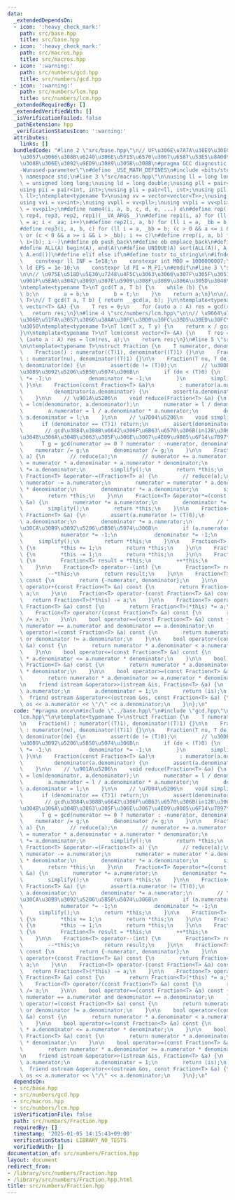 ```yaml
---
data:
  _extendedDependsOn:
  - icon: ':heavy_check_mark:'
    path: src/base.hpp
    title: src/base.hpp
  - icon: ':heavy_check_mark:'
    path: src/macros.hpp
    title: src/macros.hpp
  - icon: ':warning:'
    path: src/numbers/gcd.hpp
    title: src/numbers/gcd.hpp
  - icon: ':warning:'
    path: src/numbers/lcm.hpp
    title: src/numbers/lcm.hpp
  _extendedRequiredBy: []
  _extendedVerifiedWith: []
  _isVerificationFailed: false
  _pathExtension: hpp
  _verificationStatusIcon: ':warning:'
  attributes:
    links: []
  bundledCode: "#line 2 \"src/base.hpp\"\n// UF\u306E\u7A7A\u30E9\u30E0\u30C0\u6E21\
    \u3057\u3066\u308B\u6240\u306E\u5F15\u6570\u3067\u6587\u53E5\u8A00\u308F\u308C\
    \u308B\u306E\u3092\u9ED9\u3089\u305B\u308B\n#pragma GCC diagnostic ignored \"\
    -Wunused-parameter\"\n#define _USE_MATH_DEFINES\n#include <bits/stdc++.h>\nusing\
    \ namespace std;\n#line 3 \"src/macros.hpp\"\n\nusing ll = long long;\nusing ull\
    \ = unsigned long long;\nusing ld = long double;\nusing pll = pair<ll, ll>;\n\
    using pii = pair<int, int>;\nusing pli = pair<ll, int>;\nusing pil = pair<int,\
    \ ll>;\ntemplate<typename T>\nusing vv = vector<vector<T>>;\nusing vvl = vv<ll>;\n\
    using vvi = vv<int>;\nusing vvpll = vv<pll>;\nusing vvpli = vv<pli>;\nusing vvpil\
    \ = vv<pil>;\n#define name4(i, a, b, c, d, e, ...) e\n#define rep(...) name4(__VA_ARGS__,\
    \ rep4, rep3, rep2, rep1)(__VA_ARGS__)\n#define rep1(i, a) for (ll i = 0, _aa\
    \ = a; i < _aa; i++)\n#define rep2(i, a, b) for (ll i = a, _bb = b; i < _bb; i++)\n\
    #define rep3(i, a, b, c) for (ll i = a, _bb = b; (c > 0 && a <= i && i < _bb)\
    \ or (c < 0 && a >= i && i > _bb); i += c)\n#define rrep(i, a, b) for (ll i=(a);\
    \ i>(b); i--)\n#define pb push_back\n#define eb emplace_back\n#define mkp make_pair\n\
    #define ALL(A) begin(A), end(A)\n#define UNIQUE(A) sort(ALL(A)), A.erase(unique(ALL(A)),\
    \ A.end())\n#define elif else if\n#define tostr to_string\n\n#ifndef CONSTANTS\n\
    \    constexpr ll INF = 1e18;\n    constexpr int MOD = 1000000007;\n    constexpr\
    \ ld EPS = 1e-10;\n    constexpr ld PI = M_PI;\n#endif\n#line 3 \"src/numbers/gcd.hpp\"\
    \n\n// \u975E\u518D\u5E30\u7248\u4F5C\u3063\u3066\u307F\u305F\u3051\u3069\u3001\
    \u901F\u5EA6\u3042\u3093\u307E\u5909\u308F\u3089\u306A\u305D\u3046\u2026\u3002\
    \ntemplate<typename T>\nT gcd(T a, T b) {\n    while (b) {\n        T t = a %\
    \ b;\n        a = b;\n        b = t;\n    }\n    return a;\n}\n\n// template<typename\
    \ T>\n// T gcd(T a, T b) { return __gcd(a, b); }\n\ntemplate<typename T>\nT gcd(const\
    \ vector<T> &A) {\n    T res = 0;\n    for (auto a : A) res = gcd(res, a);\n \
    \   return res;\n}\n#line 4 \"src/numbers/lcm.hpp\"\n\n// \u9664\u7B97\u3092\u524D\
    \u306B\u51FA\u3057\u3066\u30AA\u30FC\u30D0\u30FC\u30D5\u30ED\u30FC\u3092\u9632\
    \u3050\ntemplate<typename T>\nT lcm(T x, T y) {\n    return x / gcd(x, y) * y;\n\
    }\n\ntemplate<typename T>\nT lcm(const vector<T> &A) {\n    T res = 1;\n    for\
    \ (auto a : A) res = lcm(res, a);\n    return res;\n}\n#line 5 \"src/numbers/Fraction.hpp\"\
    \n\ntemplate<typename T>\nstruct Fraction {\n    T numerator, denominator;\n\n\
    \    Fraction() : numerator((T)1), denominator((T)1) {}\n\n    Fraction(T nu)\
    \ : numerator(nu), denominator((T)1) {}\n\n    Fraction(T nu, T de) : numerator(nu),\
    \ denominator(de) {\n        assert(de != (T)0);\n        // \u30DE\u30A4\u30CA\
    \u30B9\u3092\u5206\u5B50\u5074\u306B\n        if (de < (T)0) {\n            numerator\
    \ *= -1;\n            denominator *= -1;\n        }\n        simplify();\n   \
    \ }\n\n    Fraction(const Fraction<T> &a)\n        : numerator(a.numerator),\n\
    \          denominator(a.denominator) {\n        assert(a.denominator != (T)0);\n\
    \    }\n\n    // \u901A\u5206\n    void reduce(Fraction<T> &a) {\n        T l\
    \ = lcm(denominator, a.denominator);\n        numerator = l / denominator * numerator;\n\
    \        a.numerator = l / a.denominator * a.numerator;\n        denominator =\
    \ a.denominator = l;\n    }\n\n    // \u7D04\u5206\n    void simplify() {\n  \
    \      if (denominator == (T)1) return;\n        assert(denominator >= 1);\n \
    \       // gcd\u3084\u308B\u6642\u306F\u6B63\u6570\u306B(in128\u3067abs\u304C\u52D5\
    \u304B\u306A\u304B\u3063\u305F\u306E\u3067\u4E09\u9805\u6F14\u7B97\u5B50)\n  \
    \      T g = gcd(numerator >= 0 ? numerator : -numerator, denominator);\n    \
    \    numerator /= g;\n        denominator /= g;\n    }\n\n    Fraction<T> &operator+=(Fraction<T>\
    \ a) {\n        // reduce(a);\n        // numerator += a.numerator;\n        numerator\
    \ = numerator * a.denominator + a.numerator * denominator;\n        denominator\
    \ *= a.denominator;\n        simplify();\n        return *this;\n    }\n\n   \
    \ Fraction<T> &operator-=(Fraction<T> a) {\n        // reduce(a);\n        //\
    \ numerator -= a.numerator;\n        numerator = numerator * a.denominator - a.numerator\
    \ * denominator;\n        denominator *= a.denominator;\n        simplify();\n\
    \        return *this;\n    }\n\n    Fraction<T> &operator*=(const Fraction<T>\
    \ &a) {\n        numerator *= a.numerator;\n        denominator *= a.denominator;\n\
    \        simplify();\n        return *this;\n    }\n\n    Fraction<T> &operator/=(const\
    \ Fraction<T> &a) {\n        assert(a.numerator != (T)0);\n        numerator *=\
    \ a.denominator;\n        denominator *= a.numerator;\n        // \u30DE\u30A4\
    \u30CA\u30B9\u3092\u5206\u5B50\u5074\u306B\n        if (a.numerator < (T)0) {\n\
    \            numerator *= -1;\n            denominator *= -1;\n        }\n   \
    \     simplify();\n        return *this;\n    }\n\n    Fraction<T> &operator++()\
    \ {\n        *this += 1;\n        return *this;\n    }\n\n    Fraction<T> &operator--()\
    \ {\n        *this -= 1;\n        return *this;\n    }\n\n    Fraction<T> operator++(int)\
    \ {\n        Fraction<T> result = *this;\n        ++*this;\n        return result;\n\
    \    }\n\n    Fraction<T> operator--(int) {\n        Fraction<T> result = *this;\n\
    \        --*this;\n        return result;\n    }\n\n    Fraction<T> operator-()\
    \ const {\n        return {-numerator, denominator};\n    }\n\n    Fraction<T>\
    \ operator+(const Fraction<T> &a) const {\n        return Fraction<T>(*this) +=\
    \ a;\n    }\n\n    Fraction<T> operator-(const Fraction<T> &a) const {\n     \
    \   return Fraction<T>(*this) -= a;\n    }\n\n    Fraction<T> operator*(const\
    \ Fraction<T> &a) const {\n        return Fraction<T>(*this) *= a;\n    }\n\n\
    \    Fraction<T> operator/(const Fraction<T> &a) const {\n        return Fraction<T>(*this)\
    \ /= a;\n    }\n\n    bool operator==(const Fraction<T> &a) const {\n        return\
    \ numerator == a.numerator and denominator == a.denominator;\n    }\n\n    bool\
    \ operator!=(const Fraction<T> &a) const {\n        return numerator != a.numerator\
    \ or denominator != a.denominator;\n    }\n\n    bool operator<(const Fraction<T>\
    \ &a) const {\n        return numerator * a.denominator < a.numerator * denominator;\n\
    \    }\n\n    bool operator<=(const Fraction<T> &a) const {\n        return numerator\
    \ * a.denominator <= a.numerator * denominator;\n    }\n\n    bool operator>(const\
    \ Fraction<T> &a) const {\n        return numerator * a.denominator > a.numerator\
    \ * denominator;\n    }\n\n    bool operator>=(const Fraction<T> &a) const {\n\
    \        return numerator * a.denominator >= a.numerator * denominator;\n    }\n\
    \n    friend istream &operator>>(istream &is, Fraction<T> &a) {\n        is >>\
    \ a.numerator;\n        a.denominator = 1;\n        return (is);\n    }\n\n  \
    \  friend ostream &operator<<(ostream &os, const Fraction<T> &a) {\n        return\
    \ os << a.numerator << \"/\" << a.denominator;\n    }\n};\n"
  code: "#pragma once\n#include \"../base.hpp\"\n#include \"gcd.hpp\"\n#include \"\
    lcm.hpp\"\n\ntemplate<typename T>\nstruct Fraction {\n    T numerator, denominator;\n\
    \n    Fraction() : numerator((T)1), denominator((T)1) {}\n\n    Fraction(T nu)\
    \ : numerator(nu), denominator((T)1) {}\n\n    Fraction(T nu, T de) : numerator(nu),\
    \ denominator(de) {\n        assert(de != (T)0);\n        // \u30DE\u30A4\u30CA\
    \u30B9\u3092\u5206\u5B50\u5074\u306B\n        if (de < (T)0) {\n            numerator\
    \ *= -1;\n            denominator *= -1;\n        }\n        simplify();\n   \
    \ }\n\n    Fraction(const Fraction<T> &a)\n        : numerator(a.numerator),\n\
    \          denominator(a.denominator) {\n        assert(a.denominator != (T)0);\n\
    \    }\n\n    // \u901A\u5206\n    void reduce(Fraction<T> &a) {\n        T l\
    \ = lcm(denominator, a.denominator);\n        numerator = l / denominator * numerator;\n\
    \        a.numerator = l / a.denominator * a.numerator;\n        denominator =\
    \ a.denominator = l;\n    }\n\n    // \u7D04\u5206\n    void simplify() {\n  \
    \      if (denominator == (T)1) return;\n        assert(denominator >= 1);\n \
    \       // gcd\u3084\u308B\u6642\u306F\u6B63\u6570\u306B(in128\u3067abs\u304C\u52D5\
    \u304B\u306A\u304B\u3063\u305F\u306E\u3067\u4E09\u9805\u6F14\u7B97\u5B50)\n  \
    \      T g = gcd(numerator >= 0 ? numerator : -numerator, denominator);\n    \
    \    numerator /= g;\n        denominator /= g;\n    }\n\n    Fraction<T> &operator+=(Fraction<T>\
    \ a) {\n        // reduce(a);\n        // numerator += a.numerator;\n        numerator\
    \ = numerator * a.denominator + a.numerator * denominator;\n        denominator\
    \ *= a.denominator;\n        simplify();\n        return *this;\n    }\n\n   \
    \ Fraction<T> &operator-=(Fraction<T> a) {\n        // reduce(a);\n        //\
    \ numerator -= a.numerator;\n        numerator = numerator * a.denominator - a.numerator\
    \ * denominator;\n        denominator *= a.denominator;\n        simplify();\n\
    \        return *this;\n    }\n\n    Fraction<T> &operator*=(const Fraction<T>\
    \ &a) {\n        numerator *= a.numerator;\n        denominator *= a.denominator;\n\
    \        simplify();\n        return *this;\n    }\n\n    Fraction<T> &operator/=(const\
    \ Fraction<T> &a) {\n        assert(a.numerator != (T)0);\n        numerator *=\
    \ a.denominator;\n        denominator *= a.numerator;\n        // \u30DE\u30A4\
    \u30CA\u30B9\u3092\u5206\u5B50\u5074\u306B\n        if (a.numerator < (T)0) {\n\
    \            numerator *= -1;\n            denominator *= -1;\n        }\n   \
    \     simplify();\n        return *this;\n    }\n\n    Fraction<T> &operator++()\
    \ {\n        *this += 1;\n        return *this;\n    }\n\n    Fraction<T> &operator--()\
    \ {\n        *this -= 1;\n        return *this;\n    }\n\n    Fraction<T> operator++(int)\
    \ {\n        Fraction<T> result = *this;\n        ++*this;\n        return result;\n\
    \    }\n\n    Fraction<T> operator--(int) {\n        Fraction<T> result = *this;\n\
    \        --*this;\n        return result;\n    }\n\n    Fraction<T> operator-()\
    \ const {\n        return {-numerator, denominator};\n    }\n\n    Fraction<T>\
    \ operator+(const Fraction<T> &a) const {\n        return Fraction<T>(*this) +=\
    \ a;\n    }\n\n    Fraction<T> operator-(const Fraction<T> &a) const {\n     \
    \   return Fraction<T>(*this) -= a;\n    }\n\n    Fraction<T> operator*(const\
    \ Fraction<T> &a) const {\n        return Fraction<T>(*this) *= a;\n    }\n\n\
    \    Fraction<T> operator/(const Fraction<T> &a) const {\n        return Fraction<T>(*this)\
    \ /= a;\n    }\n\n    bool operator==(const Fraction<T> &a) const {\n        return\
    \ numerator == a.numerator and denominator == a.denominator;\n    }\n\n    bool\
    \ operator!=(const Fraction<T> &a) const {\n        return numerator != a.numerator\
    \ or denominator != a.denominator;\n    }\n\n    bool operator<(const Fraction<T>\
    \ &a) const {\n        return numerator * a.denominator < a.numerator * denominator;\n\
    \    }\n\n    bool operator<=(const Fraction<T> &a) const {\n        return numerator\
    \ * a.denominator <= a.numerator * denominator;\n    }\n\n    bool operator>(const\
    \ Fraction<T> &a) const {\n        return numerator * a.denominator > a.numerator\
    \ * denominator;\n    }\n\n    bool operator>=(const Fraction<T> &a) const {\n\
    \        return numerator * a.denominator >= a.numerator * denominator;\n    }\n\
    \n    friend istream &operator>>(istream &is, Fraction<T> &a) {\n        is >>\
    \ a.numerator;\n        a.denominator = 1;\n        return (is);\n    }\n\n  \
    \  friend ostream &operator<<(ostream &os, const Fraction<T> &a) {\n        return\
    \ os << a.numerator << \"/\" << a.denominator;\n    }\n};\n"
  dependsOn:
  - src/base.hpp
  - src/numbers/gcd.hpp
  - src/macros.hpp
  - src/numbers/lcm.hpp
  isVerificationFile: false
  path: src/numbers/Fraction.hpp
  requiredBy: []
  timestamp: '2025-01-05 14:15:43+09:00'
  verificationStatus: LIBRARY_NO_TESTS
  verifiedWith: []
documentation_of: src/numbers/Fraction.hpp
layout: document
redirect_from:
- /library/src/numbers/Fraction.hpp
- /library/src/numbers/Fraction.hpp.html
title: src/numbers/Fraction.hpp
---
```

